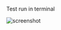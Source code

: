 Test run in terminal

![screenshot](https://raw.githubusercontent.com/actiangent/bahasa-pemrograman/main/quiz-pertemuan-3/images/Screenshot%2022-10-03%185128.jpg)